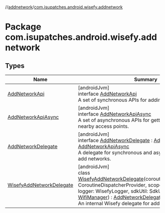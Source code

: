 //[addnetwork](../../index.md)/[com.isupatches.android.wisefy.addnetwork](index.md)

# Package com.isupatches.android.wisefy.addnetwork

## Types

| Name | Summary |
|---|---|
| [AddNetworkApi](-add-network-api/index.md) | [androidJvm]<br>interface [AddNetworkApi](-add-network-api/index.md)<br>A set of synchronous APIs for adding a network. |
| [AddNetworkApiAsync](-add-network-api-async/index.md) | [androidJvm]<br>interface [AddNetworkApiAsync](-add-network-api-async/index.md)<br>A set of asynchronous APIs for getting and searching for nearby access points. |
| [AddNetworkDelegate](-add-network-delegate/index.md) | [androidJvm]<br>interface [AddNetworkDelegate](-add-network-delegate/index.md) : [AddNetworkApi](-add-network-api/index.md), [AddNetworkApiAsync](-add-network-api-async/index.md)<br>A delegate for synchronous and asynchronous APIs to add networks. |
| [WisefyAddNetworkDelegate](-wisefy-add-network-delegate/index.md) | [androidJvm]<br>class [WisefyAddNetworkDelegate](-wisefy-add-network-delegate/index.md)(coroutineDispatcherProvider: CoroutineDispatcherProvider, scope: CoroutineScope, logger: WisefyLogger, sdkUtil: SdkUtil, wifiManager: [WifiManager](https://developer.android.com/reference/kotlin/android/net/wifi/WifiManager.html)) : [AddNetworkDelegate](-add-network-delegate/index.md)<br>An internal Wisefy delegate for adding networks. |
